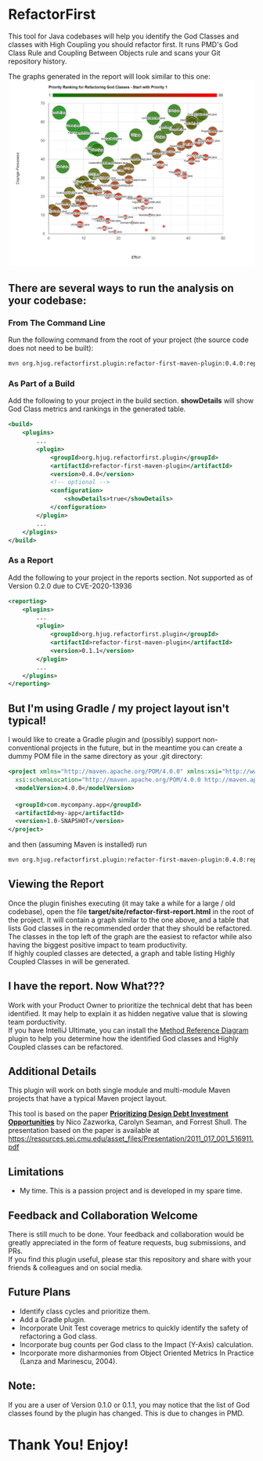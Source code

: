 # RefactorFirst

This tool for Java codebases will help you identify the God Classes and classes with High Coupling you should refactor first.
It runs PMD's God Class Rule and Coupling Between Objects rule and scans your Git repository history.

The graphs generated in the report will look similar to this one:
![image info](./RefactorFirst_Sample_Report.png)

## There are several ways to run the analysis on your codebase:

### From The Command Line
Run the following command from the root of your project (the source code does not need to be built):

```bash
mvn org.hjug.refactorfirst.plugin:refactor-first-maven-plugin:0.4.0:report
```

### As Part of a Build
Add the following to your project in the build section.  **showDetails** will show God Class metrics and rankings in the generated table.
```xml
<build>
    <plugins>
        ...
        <plugin>
            <groupId>org.hjug.refactorfirst.plugin</groupId>
            <artifactId>refactor-first-maven-plugin</artifactId>
            <version>0.4.0</version>       
            <!-- optional -->
            <configuration>
                <showDetails>true</showDetails>
            </configuration>
        </plugin>
        ...
    </plugins>
</build>
```

### As a Report
Add the following to your project in the reports section.
Not supported as of Version 0.2.0 due to CVE-2020-13936
```xml
<reporting>
    <plugins>
        ...
        <plugin>
            <groupId>org.hjug.refactorfirst.plugin</groupId>
            <artifactId>refactor-first-maven-plugin</artifactId>
            <version>0.1.1</version>       
        </plugin>
        ...
    </plugins>
</reporting>
```

## But I'm using Gradle / my project layout isn't typical!
I would like to create a Gradle plugin and (possibly) support non-conventional projects in the future, but in the meantime you can create a dummy POM file in the same directory as your .git directory:

```xml
<project xmlns="http://maven.apache.org/POM/4.0.0" xmlns:xsi="http://www.w3.org/2001/XMLSchema-instance"
  xsi:schemaLocation="http://maven.apache.org/POM/4.0.0 http://maven.apache.org/xsd/maven-4.0.0.xsd">
  <modelVersion>4.0.0</modelVersion>
 
  <groupId>com.mycompany.app</groupId>
  <artifactId>my-app</artifactId>
  <version>1.0-SNAPSHOT</version>
</project>
```
and then (assuming Maven is installed) run

```bash
mvn org.hjug.refactorfirst.plugin:refactor-first-maven-plugin:0.4.0:report
```

## Viewing the Report
Once the plugin finishes executing (it may take a while for a large / old codebase), open the file **target/site/refactor-first-report.html** in the root of the project.  It will contain a graph similar to the one above, and a table that lists God classes in the recommended order that they should be refactored.  The classes in the top left of the graph are the easiest to refactor while also having the biggest positive impact to team productivity.  
If highly coupled classes are detected, a graph and table listing Highly Coupled Classes in will be generated.

## I have the report.  Now What???
Work with your Product Owner to prioritize the technical debt that has been identified.  It may help to explain it as hidden negative value that is slowing team porductivity.  
If you have IntelliJ Ultimate, you can install the [Method Reference Diagram](https://plugins.jetbrains.com/plugin/7996-java-method-reference-diagram) plugin to help you determine how the identified God classes and Highly Coupled classes can be refactored.


## Additional Details
This plugin will work on both single module and multi-module Maven projects that have a typical Maven project layout.
 
This tool is based on the paper **[Prioritizing Design Debt Investment Opportunities](https://dl.acm.org/doi/10.1145/1985362.1985372)** by Nico Zazworka, Carolyn Seaman, and Forrest Shull.  The presentation based on the paper is available at https://resources.sei.cmu.edu/asset_files/Presentation/2011_017_001_516911.pdf 

## Limitations
* My time.  This is a passion project and is developed in my spare time.

## Feedback and Collaboration Welcome
There is still much to be done.  Your feedback and collaboration would be greatly appreciated in the form of feature requests, bug submissions, and PRs.  
If you find this plugin useful, please star this repository and share with your friends & colleagues and on social media.

## Future Plans
* Identify class cycles and prioritize them.
* Add a Gradle plugin.
* Incorporate Unit Test coverage metrics to quickly identify the safety of refactoring a God class.
* Incorporate bug counts per God class to the Impact (Y-Axis) calculation.
* Incorporate more disharmonies from Object Oriented Metrics In Practice (Lanza and Marinescu, 2004).

## Note:
If you are a user of Version 0.1.0 or 0.1.1, you may notice that the list of God classes found by the plugin has changed.  This is due to changes in PMD.

# Thank You!  Enjoy!
